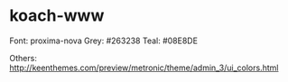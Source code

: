 # koach-www

<!-- Brand Elements
============================================= -->
Font: proxima-nova
Grey: #263238
Teal: #08E8DE

Others: http://keenthemes.com/preview/metronic/theme/admin_3/ui_colors.html
